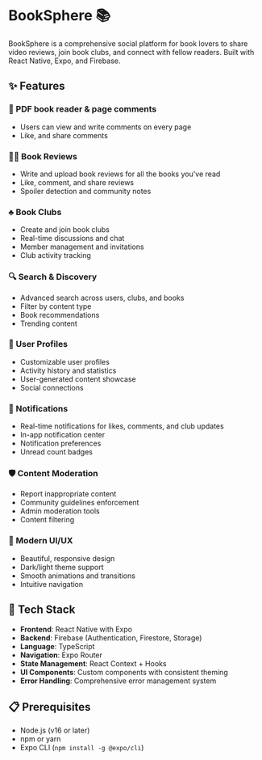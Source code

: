 # BookSphere 📚

BookSphere is a comprehensive social platform for book lovers to share video reviews, join book clubs, and connect with fellow readers. Built with React Native, Expo, and Firebase.

## ✨ Features

### 📖 PDF book reader & page comments
- Users can view and write comments on every page
- Like, and share comments

### 🧑‍🏫 Book Reviews
- Write and upload book reviews for all the books you've read
- Like, comment, and share reviews
- Spoiler detection and community notes

### ♣️ Book Clubs
- Create and join book clubs
- Real-time discussions and chat
- Member management and invitations
- Club activity tracking

### 🔍 Search & Discovery
- Advanced search across users, clubs, and books
- Filter by content type
- Book recommendations
- Trending content

### 👤 User Profiles
- Customizable user profiles
- Activity history and statistics
- User-generated content showcase
- Social connections

### 🔔 Notifications
- Real-time notifications for likes, comments, and club updates
- In-app notification center
- Notification preferences
- Unread count badges

### 🛡️ Content Moderation
- Report inappropriate content
- Community guidelines enforcement
- Admin moderation tools
- Content filtering

### 📱 Modern UI/UX
- Beautiful, responsive design
- Dark/light theme support
- Smooth animations and transitions
- Intuitive navigation

## 🚀 Tech Stack

- **Frontend**: React Native with Expo
- **Backend**: Firebase (Authentication, Firestore, Storage)
- **Language**: TypeScript
- **Navigation**: Expo Router
- **State Management**: React Context + Hooks
- **UI Components**: Custom components with consistent theming
- **Error Handling**: Comprehensive error management system

## 📋 Prerequisites

- Node.js (v16 or later)
- npm or yarn
- Expo CLI (`npm install -g @expo/cli`)
